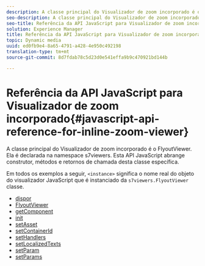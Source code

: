 ```yaml
---
description: A classe principal do Visualizador de zoom incorporado é o FlyoutViewer. Ela é declarada na namespace s7viewers. Esta API JavaScript cobre construtor, métodos e retornos de chamada desta classe específica.
seo-description: A classe principal do Visualizador de zoom incorporado é o FlyoutViewer. Ela é declarada na namespace s7viewers. Esta API JavaScript cobre construtor, métodos e retornos de chamada desta classe específica.
seo-title: Referência da API JavaScript para Visualizador de zoom incorporado
solution: Experience Manager
title: Referência da API JavaScript para Visualizador de zoom incorporado
topic: Dynamic media
uuid: ed0fb9e4-8a65-4791-a428-4e950c492198
translation-type: tm+mt
source-git-commit: 8d7fdab78c5d23d0e541effa9b9c470921bd144b

---
```



# Referência da API JavaScript para Visualizador de zoom incorporado{#javascript-api-reference-for-inline-zoom-viewer}

A classe principal do Visualizador de zoom incorporado é o FlyoutViewer. Ela é declarada na namespace s7viewers. Esta API JavaScript abrange construtor, métodos e retornos de chamada desta classe específica.

Em todos os exemplos a seguir, `<instance>` significa o nome real do objeto do visualizador JavaScript que é instanciado da `s7viewers.FlyoutViewer` classe.

* [dispor](r-html5-inlinezoom-viewer-javascriptapiref-dispose.md)
* [FlyoutViewer](r-html5-inlinezoom-viewer-javascriptapiref-inlinezoomviewer.md)
* [getComponent](r-html5-inlinezoom-viewer-javascriptapiref-getcomponent.md)
* [init](r-html5-inlinezoom-viewer-javascriptapiref-init.md)
* [setAsset](r-html5-inlinezoom-viewer-javascriptapiref-setasset.md)
* [setContainerId](r-html5-inlinezoom-viewer-javascriptapiref-.setcontainerid.md)
* [setHandlers](r-html5-inlinezoom-viewer-javascriptapiref-sethandlers.md)
* [setLocalizedTexts](r-html5-inlinezoom-viewer-javascriptapiref-setlocalizedtexts.md)
* [setParam](r-html5-inlinezoom-viewer-javascriptapiref-setparam.md)
* [setParams](r-html5-inlinezoom-viewer-javascriptapiref-setparams.md)
